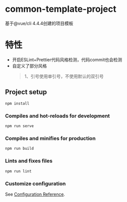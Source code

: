 # common-template-project

基于@vue/cli 4.4.4创建的项目模板

# 特性

- 开启ESLint+Prettier代码风格检测，代码commit也会检测
- 自定义了部分风格
  > 1、引号使用单引号，不使用默认的双引号

## Project setup
```
npm install
```

### Compiles and hot-reloads for development
```
npm run serve
```

### Compiles and minifies for production
```
npm run build
```

### Lints and fixes files
```
npm run lint
```

### Customize configuration
See [Configuration Reference](https://cli.vuejs.org/config/).
